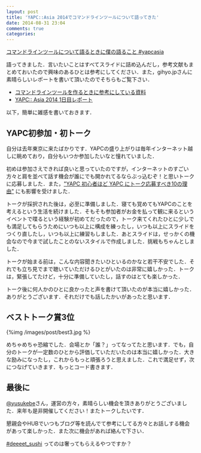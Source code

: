 ```yaml
---
layout: post
title: 'YAPC::Asia 2014でコマンドラインツールについて語ってきた'
date: 2014-08-31 23:04
comments: true
categories: 
---
```


<script async class="speakerdeck-embed" data-id="be2e75b011500132bed77eaf0ae1314a" data-ratio="1.77777777777778" src="http://speakerdeck.com/assets/embed.js"></script>

[コマンドラインツールについて語るときに僕の語ること #yapcasia](https://speakerdeck.com/tcnksm/komandorainturunituiteyu-rutokinipu-falseyu-rukoto-number-yapcasia)

語ってきました．言いたいことはすべてスライドに詰め込んだし，参考文献もまとめておいたので興味のあるひとは参考にしてください．また，gihyo.jpさんに素晴らしいレポートを書いて頂いたのでそちらもご覧下さい．

- [コマンドラインツールを作るときに参考にしている資料](http://deeeet.com/writing/2014/08/27/cli-reference/)
- [YAPC:: Asia 2014 1日目レポート](http://gihyo.jp/news/report/01/yapcasia2014/0001?page=4)

以下，簡単に雑感を書いておきます．

## YAPC初参加・初トーク

自分は去年東京に来たばかりです．YAPCの盛り上がりは毎年インターネット越しに眺めており，自分もいつか参加したいなと憧れていました．

初めは参加さえできれば良いと思っていたのですが，インターネットのすごい方々と肩を並べて話す機会が誰にでも開かれてるならぶっ込むぞ！と思いトークに応募しました．また，["YAPC 初心者ほど YAPC にトーク応募すべき10の理由"](http://lowreal.net/2014/06/17/1) にも影響を受けました．

トークが採択された後は，必至に準備しました．寝ても覚めてもYAPCのことを考えるという生活を続けました．そもそも参加者がお金を払って観に来るというイベントで喋るという経験が初めてだったので，トーク来てくれたひとに少しでも満足してもらうためにいつも以上に構成を練ったし，いつも以上にスライドをつくり直したし，いつも以上に練習もしました．あとスライドは，せっかくの機会なので今まで試したことのないスタイルで作成しました．挑戦もちゃんとしました．

トークが始まる前は，こんな内容聞きたいひといるのかなと若干不安でした．それでも立ち見でまで聴いていただけるひとがいたのは非常に嬉しかった．トークは，緊張してたけど，十分に準備していたし，話すのはとても楽しかった．

トーク後に何人かのひとに良かったと声を書けて頂いたのが本当に嬉しかった．ありがとうございます．それだけでも話したかいがあったと思います．

## ベストトーク賞3位

{%img /images/post/best3.jpg %}

めちゃめちゃ恐縮でした．会場とか「誰？」ってなってたと思います．でも，自分のトークが一定数のひとから評価していただいたのは本当に嬉しかった．大きな励みになったし，これからもっと頑張ろうと思えました．これで満足せず，次につなげていきます．もっとコード書きます．

## 最後に

[@yusukebe](https://twitter.com/yusukebe)さん，運営の方々，素晴らしい機会を頂きありがとうございました．来年も是非開催してください！またトークしたいです．

懇親会やHUBでいつもブログ等を読んでて参考にしてる方々とお話しする機会があって楽しかった．また次に機会があれば絡んで下さい．

[#deeeet_sushi](https://twitter.com/hashtag/deeeet_sushi?f=realtime&src=hash) ってのは奢ってもらえるやつですか？



